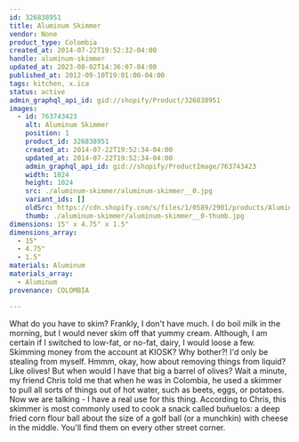 ```yaml
---
id: 326838951
title: Aluminum Skimmer
vendor: None
product_type: Colombia
created_at: 2014-07-22T19:52:32-04:00
handle: aluminum-skimmer
updated_at: 2023-08-02T14:36:07-04:00
published_at: 2012-09-10T19:01:00-04:00
tags: kitchen, x.ica
status: active
admin_graphql_api_id: gid://shopify/Product/326838951
images:
  - id: 763743423
    alt: Aluminum Skimmer
    position: 1
    product_id: 326838951
    created_at: 2014-07-22T19:52:34-04:00
    updated_at: 2014-07-22T19:52:34-04:00
    admin_graphql_api_id: gid://shopify/ProductImage/763743423
    width: 1024
    height: 1024
    src: ./aluminum-skimmer/aluminum-skimmer__0.jpg
    variant_ids: []
    oldSrc: https://cdn.shopify.com/s/files/1/0589/2901/products/Aluminum_Skimmer-1887907039-O.jpeg?v=1406073154
    thumb: ./aluminum-skimmer/aluminum-skimmer__0-thumb.jpg
dimensions: 15" x 4.75" x 1.5"
dimensions_array:
  - 15"
  - 4.75"
  - 1.5"
materials: Aluminum
materials_array:
  - Aluminum
provenance: COLOMBIA

---
```


What do you have to skim? Frankly, I don't have much. I do boil milk in the morning, but I would never skim off that yummy cream. Although, I am certain if I switched to low-fat, or no-fat, dairy, I would loose a few. Skimming money from the account at KIOSK? Why bother?! I'd only be stealing from myself. Hmmm, okay, how about removing things from liquid? Like olives! But when would I have that big a barrel of olives? Wait a minute, my friend Chris told me that when he was in Colombia, he used a skimmer to pull all sorts of things out of hot water, such as beets, eggs, or potatoes. Now we are talking - I have a real use for this thing. According to Chris, this skimmer is most commonly used to cook a snack called buñuelos: a deep fried corn flour ball about the size of a golf ball (or a munchkin) with cheese in the middle. You'll find them on every other street corner.